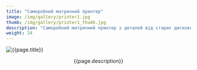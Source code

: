 ```yaml
---
title: "Саморобний матричний принтер"
image: /img/gallery/printer1.jpg
thumb: /img/gallery/printer1_thumb.jpg
description: "Саморобний матричний принтер з деталей від старих дисководів і керуванням на AVR мікроконтролері. Принтер може друкувати маркером довільні фото. Автор розробки - Олександр Скопець"
weight: 24
---
```


![{{page.title}} ]({{page.image}})

<p style="text-align: center;">{{page.description}}</p>

